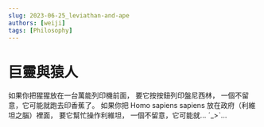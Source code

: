 ```yaml
---
slug: 2023-06-25_leviathan-and-ape
authors: [weiji]
tags: [Philosophy]
---
```


# 巨靈與猿人

如果你把猩猩放在一台萬能列印機前面，
要它按按鈕列印盤尼西林，
一個不留意，它可能就跑去印香蕉了。
如果你把 Homo sapiens sapiens 放在政府（利維坦之腦）裡面，
要它幫忙操作利維坦，
一個不留意，它可能就...
ˊ_>ˋ...
